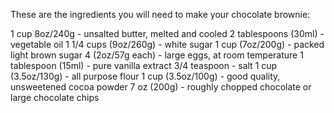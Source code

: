 These are the ingredients you will need to make your chocolate brownie:

1 cup 8oz/240g - unsalted butter, melted and cooled
2 tablespoons (30ml) - vegetable oil
1 1/4 cups (9oz/260g) - white sugar
1 cup (7oz/200g) - packed light brown sugar
4 (2oz/57g each) - large eggs, at room temperature
1 tablespoon (15ml) - pure vanilla extract
3/4 teaspoon - salt
1 cup (3.5oz/130g) - all purpose flour
1 cup (3.5oz/100g) - good quality, unsweetened cocoa powder
7 oz (200g) - roughly chopped chocolate or large chocolate chips
